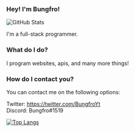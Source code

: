 ### Hey! I'm Bungfro!
![GitHub Stats](https://github-readme-stats.vercel.app/api?username=devbungfro&show_icons=true&theme=dark)

I'm a full-stack programmer. 

### What do I do? 

I program websites, apis, and many more things! 

### How do I contact you?

You can contact me on the following options:

Twitter: https://twitter.com/BungfroYt <br>
Discord: Bungfro#1519

[![Top Langs](https://github-readme-stats.vercel.app/api/top-langs/?username=devbungfro&layout=compact)](https://github.com/anuraghazra/github-readme-stats)
